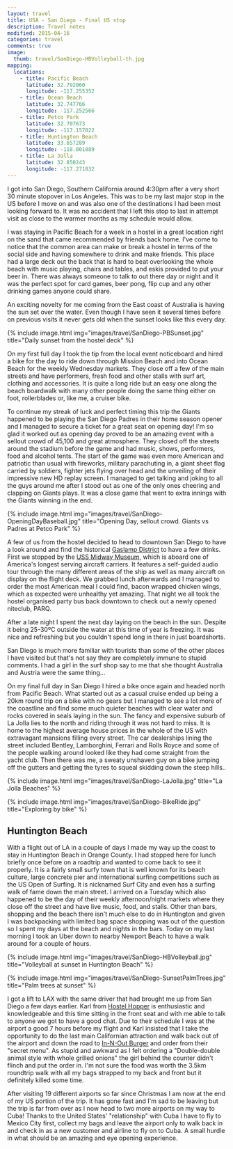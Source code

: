 ```yaml
---
layout: travel
title: USA - San Diego - Final US stop
description: Travel notes
modified: 2015-04-16
categories: travel
comments: true
image:
  thumb: travel/SanDiego-HBVolleyball-th.jpg
mapping:
  locations:
    - title: Pacific Beach
      latitude: 32.792060
      longitude: -117.255352
    - title: Ocean Beach
      latitude: 32.747766
      longitude: -117.252566
    - title: Petco Park
      latitude: 32.707673
      longitude: -117.157022
    - title: Huntington Beach
      latitude: 33.657289
      longitude: -118.001889
    - title: La Jolla
      latitude: 32.850243
      longitude: -117.271832
---
```


I got into San Diego, Southern California around 4:30pm after a very short 30 minute stopover in Los Angeles. This was to be my last major stop in the US before I move on and was also one of the destinations I had been most looking forward to. It was no accident that I left this stop to last in attempt visit as close to the warmer months as my schedule would allow. 

I was staying in Pacific Beach for a week in a hostel in a great location right on the sand that came recommended by friends back home. I've come to notice that the common area can make or break a hostel in terms of the social side and having somewhere to drink and make friends. This place had a large deck out the back that is hard to beat overlooking the whole beach with music playing, chairs and tables, and eskis provided to put your beer in. There was always someone to talk to out there day or night and it was the perfect spot for card games, beer pong, flip cup and any other drinking games anyone could share.

An exciting novelty for me coming from the East coast of Australia is having the sun set over the water. Even though I have seen it several times before on previous visits it never gets old when the sunset looks like this every day.

{% include image.html img="images/travel/SanDiego-PBSunset.jpg" title="Daily sunset from the hostel deck" %}

On my first full day I took the tip from the local event noticeboard and hired a bike for the day to ride down through Mission Beach and into Ocean Beach for the weekly Wednesday markets. They close off a few of the main streets and have performers, fresh food and other stalls with surf art, clothing and accessories. It is quite a long ride but an easy one along the beach boardwalk with many other people doing the same thing either on foot, rollerblades or, like me, a cruiser bike.

To continue my streak of luck and perfect timing this trip the Giants happened to be playing the San Diego Padres in their home season opener and I managed to secure a ticket for a great seat on opening day! I'm so glad it worked out as opening day proved to be an amazing event with a sellout crowd of 45,100 and great atmosphere. They closed off the streets around the stadium before the game and had music, shows, performers, food and alcohol tents. The start of the game was even more American and patriotic than usual with fireworks, military parachuting in, a giant sheet flag carried by soldiers, fighter jets flying over head and the unveiling of their impressive new HD replay screen. I managed to get talking and joking to all the guys around me after I stood out as one of the only ones cheering and clapping on Giants plays. It was a close game that went to extra innings with the Giants winning in the end.

{% include image.html img="images/travel/SanDiego-OpeningDayBaseball.jpg" title="Opening Day, sellout crowd. Giants vs Padres at Petco Park" %}

A few of us from the hostel decided to head to downtown San Diego to have a look around and find the historical [Gaslamp District](http://en.wikipedia.org/wiki/Gaslamp_Quarter,_San_Diego) to have a few drinks. First we stopped by the [USS Midway Museum](http://en.wikipedia.org/wiki/USS_Midway_Museum), which is aboard one of America's longest serving aircraft carriers. It features a self-guided audio tour through the many different areas of the ship as well as many aircraft on display on the flight deck. We grabbed lunch afterwards and I managed to order the most American meal I could find, bacon wrapped chicken wings, which as expected were unhealthy yet amazing. That night we all took the hostel organised party bus back downtown to check out a newly opened niteclub, PARQ.

After a late night I spent the next day laying on the beach in the sun. Despite it being 25-30ºC outside the water at this time of year is freezing. It was nice and refreshing but you couldn't spend long in there in just boardshorts.

San Diego is much more familiar with tourists than some of the other places I have visited but that's not say they are completely immune to stupid comments. I had a girl in the surf shop say to me that she thought Australia and Austria were the same thing...

On my final full day in San Diego I hired a bike once again and headed north from Pacific Beach. What started out as a casual cruise ended up being a 20km round trip on a bike with no gears but I managed to see a lot more of the coastline and find some much quieter beaches with clear water and rocks covered in seals laying in the sun. The fancy and expensive suburb of La Jolla lies to the north and riding through it was not hard to miss. It is home to the highest average house prices in the whole of the US with extravagant mansions filling every street. The car dealerships lining the street included Bentley, Lamborghini, Ferrari and Rolls Royce and some of the people walking around looked like they had come straight from the yacht club. Then there was me, a sweaty unshaven guy on a bike jumping off the gutters and getting the tyres to squeal skidding down the steep hills..

{% include image.html img="images/travel/SanDiego-LaJolla.jpg" title="La Jolla Beaches" %}

{% include image.html img="images/travel/SanDiego-BikeRide.jpg" title="Exploring by bike" %}

## Huntington Beach
With a flight out of LA in a couple of days I made my way up the coast to stay in Huntington Beach in Orange County. I had stopped here for lunch briefly once before on a roadtrip and wanted to come back to see it properly. It is a fairly small surfy town that is well known for its beach culture, large concrete pier and international surfing competitions such as the US Open of Surfing. It is nicknamed Surf City and even has a surfing walk of fame down the main street. I arrived on a Tuesday which also happened to be the day of their weekly afternoon/night markets where they close off the street and have live music, food, and stalls. Other than bars, shopping and the beach there isn't much else to do in Huntington and given I was backpacking with limited bag space shopping was out of the question so I spent my days at the beach and nights in the bars. Today on my last morning I took an Uber down to nearby Newport Beach to have a walk around for a couple of hours.

{% include image.html img="images/travel/SanDiego-HBVolleyball.jpg" title="Volleyball at sunset in Huntington Beach" %}

{% include image.html img="images/travel/SanDiego-SunsetPalmTrees.jpg" title="Palm trees at sunset" %}

I got a lift to LAX with the same driver that had brought me up from San Diego a few days earlier. Karl from [Hostel Hopper](http://thehostelhopper.com) is enthusiastic and knowledgeable and this time sitting in the front seat and with me able to talk to anyone we got to have a good chat. Due to their schedule I was at the airport a good 7 hours before my flight and Karl insisted that I take the opportunity to do the last main Californian attraction and walk back out of the airport and down the road to [In-N-Out Burger](http://www.in-n-out.com) and order from their "secret menu". As stupid and awkward as I felt ordering a "Double-double animal style with whole grilled onions" the girl behind the counter didn't flinch and put the order in. I'm not sure the food was worth the 3.5km roundtrip walk with all my bags strapped to my back and front but it definitely killed some time.

After visiting 19 different airports so far since Christmas I am now at the end of my US portion of the trip. It has gone fast and I'm sad to be leaving but the trip is far from over as I now head to two more airports on my way to Cuba! Thanks to the United States' "relationship" with Cuba I have to fly to Mexico City first, collect my bags and leave the airport only to walk back in and check in as a new customer and airline to fly on to Cuba. A small hurdle in what should be an amazing and eye opening experience.
